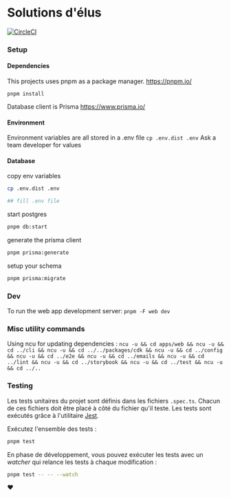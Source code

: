 # Solutions d'élus

[![CircleCI](https://dl.circleci.com/status-badge/img/gh/inclusion-numerique/solutions-elus/tree/main.svg?style=svg)](https://dl.circleci.com/status-badge/redirect/gh/inclusion-numerique/mon-espace-collectivite/tree/main)

### Setup

#### Dependencies

This projects uses pnpm as a package manager.
https://pnpm.io/

`pnpm install`

Database client is Prisma https://www.prisma.io/

#### Environment

Environment variables are all stored in a .env file
`cp .env.dist .env`
Ask a team developer for values

#### Database

copy env variables

```sh
cp .env.dist .env

## fill .env file
```

start postgres

```sh
pnpm db:start
```

generate the prisma client

```sh
pnpm prisma:generate
```

setup your schema

```sh
pnpm prisma:migrate
```

### Dev

To run the web app development server:
`pnpm -F web dev`

### Misc utility commands

Using ncu for updating dependencies :
`ncu -u && cd apps/web && ncu -u && cd ../cli && ncu -u && cd ../../packages/cdk && ncu -u && cd ../config && ncu -u && cd ../e2e && ncu -u && cd ../emails && ncu -u && cd ../lint && ncu -u && cd ../storybook && ncu -u && cd ../test && ncu -u && cd ../..`

### Testing

Les tests unitaires du projet sont définis dans les fichiers `.spec.ts`. Chacun de ces fichiers doit être placé à côté du fichier qu'il teste. Les tests sont exécutés grâce à l'utilitaire [Jest](https://jestjs.io/).

Exécutez l'ensemble des tests :

```bash
pnpm test
```

En phase de développement, vous pouvez exécuter les tests avec un _watcher_ qui relance les tests à chaque modification :

```bash
pnpm test -- -- --watch
```
❤️
